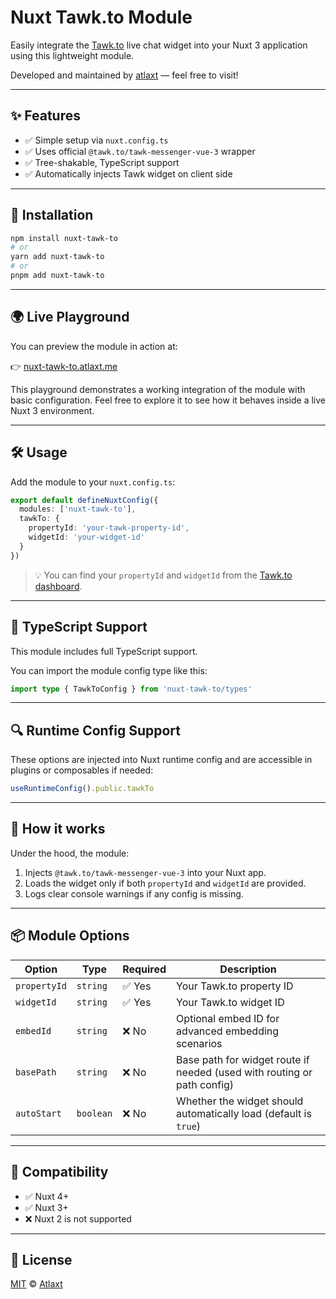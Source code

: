 # Nuxt Tawk.to Module

Easily integrate the [Tawk.to](https://www.tawk.to/) live chat widget into your Nuxt 3 application using this lightweight module.

Developed and maintained by [atlaxt](https://atlaxt.me) — feel free to visit!

---

## ✨ Features

- ✅ Simple setup via `nuxt.config.ts`
- ✅ Uses official `@tawk.to/tawk-messenger-vue-3` wrapper
- ✅ Tree-shakable, TypeScript support
- ✅ Automatically injects Tawk widget on client side

---

## 🚀 Installation

```bash
npm install nuxt-tawk-to
# or
yarn add nuxt-tawk-to
# or
pnpm add nuxt-tawk-to
```

---

## 🌍 Live Playground

You can preview the module in action at:

👉 [nuxt-tawk-to.atlaxt.me](https://nuxt-tawk-to.atlaxt.me)

This playground demonstrates a working integration of the module with basic configuration. Feel free to explore it to see how it behaves inside a live Nuxt 3 environment.

---

## 🛠️ Usage

Add the module to your `nuxt.config.ts`:

```ts
export default defineNuxtConfig({
  modules: ['nuxt-tawk-to'],
  tawkTo: {
    propertyId: 'your-tawk-property-id',
    widgetId: 'your-widget-id'
  }
})
```

> 💡 You can find your `propertyId` and `widgetId` from the [Tawk.to dashboard](https://dashboard.tawk.to/).

---

## 🧾 TypeScript Support

This module includes full TypeScript support.

You can import the module config type like this:

```ts
import type { TawkToConfig } from 'nuxt-tawk-to/types'
```

---

## 🔍 Runtime Config Support

These options are injected into Nuxt runtime config and are accessible in plugins or composables if needed:

```ts
useRuntimeConfig().public.tawkTo
```

---

## 🧠 How it works

Under the hood, the module:

1. Injects `@tawk.to/tawk-messenger-vue-3` into your Nuxt app.
2. Loads the widget only if both `propertyId` and `widgetId` are provided.
3. Logs clear console warnings if any config is missing.

---

## 📦 Module Options

| Option               | Type      | Required | Description                                                                 |
|----------------------|-----------|----------|-----------------------------------------------------------------------------|
| `propertyId`         | `string`  | ✅ Yes   | Your Tawk.to property ID                                                    |
| `widgetId`           | `string`  | ✅ Yes   | Your Tawk.to widget ID                                                      |
| `embedId`            | `string`  | ❌ No    | Optional embed ID for advanced embedding scenarios                         |
| `basePath`           | `string`  | ❌ No    | Base path for widget route if needed (used with routing or path config)    |
| `autoStart`          | `boolean` | ❌ No    | Whether the widget should automatically load (default is `true`)           |


---

## 🧩 Compatibility

- ✅ Nuxt 4+
- ✅ Nuxt 3+
- ❌ Nuxt 2 is not supported

---

## 📄 License

[MIT](./LICENSE) © [Atlaxt](https://atlaxt.me)